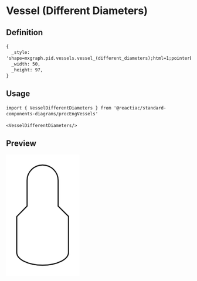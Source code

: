 # Vessel (Different Diameters)

## Definition

```
{
  _style: 'shape=mxgraph.pid.vessels.vessel_(different_diameters);html=1;pointerEvents=1;align=center;verticalLabelPosition=bottom;verticalAlign=top;dashed=0;',
  _width: 50,
  _height: 97,
}
```

## Usage

```
import { VesselDifferentDiameters } from '@reactiac/standard-components-diagrams/procEngVessels'

<VesselDifferentDiameters/>
```

## Preview

<img src="./vessel-different-diameters.png" width="200"/>
